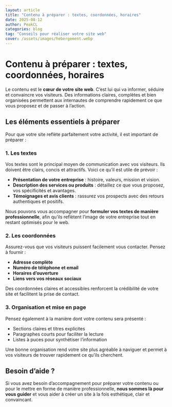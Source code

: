 ```yaml
---
layout: article
title: "Contenu à préparer : textes, coordonnées, horaires"
date: 2025-08-12
author: PeakCL
categories: blog
tag: "Conseils pour réaliser votre site web"
cover: /assets/images/hebergement.webp
---
```


# Contenu à préparer : textes, coordonnées, horaires

Le contenu est le **cœur de votre site web**. C’est lui qui va informer, séduire et convaincre vos visiteurs. Des informations claires, complètes et bien organisées permettent aux internautes de comprendre rapidement ce que vous proposez et de passer à l’action.  

## Les éléments essentiels à préparer

Pour que votre site reflète parfaitement votre activité, il est important de préparer :  

### 1. Les textes

Vos textes sont le principal moyen de communication avec vos visiteurs. Ils doivent être clairs, concis et attractifs. Voici ce qu’il est utile de prévoir :  
- **Présentation de votre entreprise** : histoire, valeurs, mission et vision.  
- **Description des services ou produits** : détaillez ce que vous proposez, vos spécificités et avantages.  
- **Témoignages et avis clients** : rassurez vos prospects avec des retours authentiques et positifs.  

Nous pouvons vous accompagner pour **formuler vos textes de manière professionnelle**, afin qu’ils reflètent l’image de votre entreprise tout en restant optimisés pour le web.  

### 2. Les coordonnées

Assurez-vous que vos visiteurs puissent facilement vous contacter. Pensez à fournir :  
- **Adresse complète**  
- **Numéro de téléphone et email**  
- **Horaires d’ouverture**  
- **Liens vers vos réseaux sociaux**  

Des coordonnées claires et accessibles renforcent la crédibilité de votre site et facilitent la prise de contact.  

### 3. Organisation et mise en page

Pensez également à la manière dont votre contenu sera présenté :  
- Sections claires et titres explicites  
- Paragraphes courts pour faciliter la lecture  
- Listes à puces pour synthétiser l’information  

Une bonne organisation rend votre site plus agréable à naviguer et permet à vos visiteurs de trouver rapidement ce qu’ils cherchent.  

## Besoin d’aide ?

Si vous avez besoin d’accompagnement pour préparer votre contenu ou pour le mettre en forme de manière professionnelle, **nous sommes là pour vous guider** et vous aider à créer un site à la fois esthétique, clair et convaincant.
